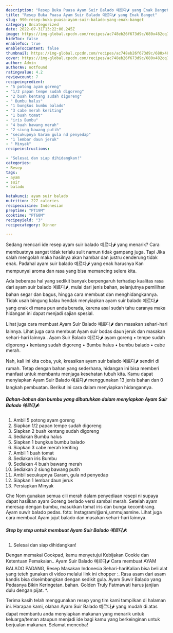 ```yaml
---
description: "Resep Buka Puasa Ayam Suir Balado 예르다🌶 yang Enak Banget"
title: "Resep Buka Puasa Ayam Suir Balado 예르다🌶 yang Enak Banget"
slug: 990-resep-buka-puasa-ayam-suir-balado-yang-enak-banget
category: Uncategorized
date: 2022-07-31T13:22:00.245Z
image: https://img-global.cpcdn.com/recipes/ac748eb26f673d9c/680x482cq70/ayam-suir-balado-예르다-foto-resep-utama.jpg
hideToc: false
enableToc: true
enableTocContent: false
thumbnail: https://img-global.cpcdn.com/recipes/ac748eb26f673d9c/680x482cq70/ayam-suir-balado-예르다-foto-resep-utama.jpg
cover: https://img-global.cpcdn.com/recipes/ac748eb26f673d9c/680x482cq70/ayam-suir-balado-예르다-foto-resep-utama.jpg
author: Admin
authorAv: notfound
ratingvalue: 4.2
reviewcount: 7
recipeingredient:
- "5 potong ayam goreng"
- "1/2 papan tempe sudah digoreng"
- "2 buah kentang sudah digoreng"
- " Bumbu halus"
- "1 bungkus bumbu balado"
- "3 cabe merah keriting"
- "1 buah tomat"
- "iris Bumbu"
- "4 buah bawang merah"
- "2 siung bawang putih"
- "secukupnya Garam gula nd penyedap"
- "1 lembar daun jeruk"
- " Minyak"
recipeinstructions:

- "Selesai dan siap dihidangkan!"
categories:
- Resep
tags:
- ayam
- suir
- balado

katakunci: ayam suir balado 
nutrition: 227 calories
recipecuisine: Indonesian
preptime: "PT19M"
cooktime: "PT60M"
recipeyield: "3"
recipecategory: Dinner

---
```



Sedang mencari ide resep ayam suir balado 예르다🌶 yang menarik? Cara membuatnya sangat tidak terlalu sulit namun tidak gampang juga. Tapi Jika salah mengolah maka hasilnya akan hambar dan justru cenderung tidak enak. Padahal ayam suir balado 예르다🌶 yang enak harusnya Kan mempunyai aroma dan rasa yang bisa memancing selera kita.


Ada beberapa hal yang sedikit banyak berpengaruh terhadap kualitas rasa dari ayam suir balado 예르다🌶, mulai dari jenis bahan, selanjutnya pemilihan bahan segar dan bagus, hingga cara membuat dan menghidangkannya. Tidak usah bingung kalau hendak menyiapkan ayam suir balado 예르다🌶 yang enak di mana pun anda berada, karena asal sudah tahu caranya maka hidangan ini dapat menjadi sajian spesial.

Lihat juga cara membuat Ayam Suir Balado 예르다🌶 dan masakan sehari-hari lainnya. Lihat juga cara membuat Ayam suir bodas daun jeruk dan masakan sehari-hari lainnya.. Ayam Suir Balado 예르다🌶 ayam goreng • tempe sudah digoreng • kentang sudah digoreng • Bumbu halus • bumbu balado • cabe merah.


Nah, kali ini kita coba, yuk, kreasikan ayam suir balado 예르다🌶 sendiri di rumah. Tetap dengan bahan yang sederhana, hidangan ini bisa memberi manfaat untuk membantu menjaga kesehatan tubuh kita. Kamu dapat menyiapkan Ayam Suir Balado 예르다🌶 menggunakan 13 jenis bahan dan 0 langkah pembuatan. Berikut ini cara dalam menyiapkan hidangannya.

<!--inarticleads1-->

##### Bahan-bahan dan bumbu yang dibutuhkan dalam menyiapkan Ayam Suir Balado 예르다🌶:

1. Ambil 5 potong ayam goreng
1. Siapkan 1/2 papan tempe sudah digoreng
1. Siapkan 2 buah kentang sudah digoreng
1. Sediakan  Bumbu halus
1. Siapkan 1 bungkus bumbu balado
1. Siapkan 3 cabe merah keriting
1. Ambil 1 buah tomat
1. Sediakan iris Bumbu
1. Sediakan 4 buah bawang merah
1. Sediakan 2 siung bawang putih
1. Ambil secukupnya Garam, gula nd penyedap
1. Siapkan 1 lembar daun jeruk
1. Persiapkan  Minyak


Che Nom gunakan semua cili merah dalam penyediaan resepi ni supaya dapat hasilkan ayam Goreng berlado versi sambal merah. Setelah ayam meresap dengan bumbu, masukkan tomat iris dan bunga kecombrang. Ayam suwir balado pedas. foto: Instagram/@ani_ummujasmine. Lihat juga cara membuat Ayam jujut balado dan masakan sehari-hari lainnya. 

<!--inarticleads2-->

##### Step by step untuk membuat Ayam Suir Balado 예르다🌶:


1. Selesai dan siap dihidangkan!

Dengan memakai Cookpad, kamu menyetujui Kebijakan Cookie dan Ketentuan Pemakaian.. Ayam Suir Balado 예르다🌶 Cara membuat AYAM BALADO PADANG, Resep Masakan Indonesia Sehari-hariKalian bisa beli alat yang teteh gunakan di video melalui link ini chopper :. Rasa asam dari asam kandis bisa diseimbangkan dengan sedikit gula. Ayam Suwir Balado yang Pedasnya Bikin Keringetan. bahan. Golden Truly Fatmawati harus janjian dulu dengan pijat. *. 

Terima kasih telah menggunakan resep yang tim kami tampilkan di halaman ini. Harapan kami, olahan Ayam Suir Balado 예르다🌶 yang mudah di atas dapat membantu anda menyiapkan makanan yang menarik untuk keluarga/teman ataupun menjadi ide bagi kamu yang berkeinginan untuk berjualan makanan. Selamat mencoba!
